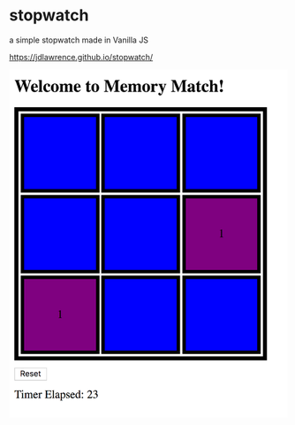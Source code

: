# stopwatch
a simple stopwatch made in Vanilla JS


https://jdlawrence.github.io/stopwatch/

![Alt text](Memory_Match_Game_by_Smooth.png?raw=true "Memory Match Image")